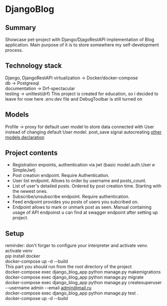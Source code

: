 # DjangoBlog
## Summary
Showcase pet-project with Django/DjagoRestAPI implementation of Blog application. Main purpose of it is to store somewhere my self-development process.
## Technology stack
Django, DjangoRestAPI 
virtualization -> Docker/docker-compose     
db -> Postgresql    
documentation -> Drf-spectacular  
testing -> unittest(drf)
This project is created for education, so i decided to leave for now here .env.dev file and DebugToolbar is still turned on
## Models
Profile -> proxy for default user model to store data connected with User instead of changing default User model.
post_save signal autocreating
[other models declaration](https://github.com/ValarValar/DjangoBlog/blob/master/blog/api/models.py)
## Project contents  
* Registration enpoints, authentication via jwt (basic model.auth.User и SimpleJwt)
* Post creation endpoint. Require Authentication.
* User list endpoint. Allows to order by username and posts_count.
* List of user's detailed posts. Ordered by post creation time. Starting with the newest ones.
* Subscribe/unsubscribe endpoint. Require authentication.
* Feed endpoint provides you posts of users you subcribed on.
* Endpoint allows to mark or unmark post as seen.
Manual containing usage of API endpoinst u can find at swagger endpoint after setting up project.
## Setup
reminder: don't forger to configure your interpreter and activate venv.   
activate venv    
pip install docker    
docker-compose up -d --build    
This part you should run from the root directory of the project     
docker-compose exec django_blog_app python manage.py makemigrations    
docker-compose exec django_blog_app python manage.py migrate    
docker-compose exec django_blog_app python manage.py createsuperuser --username admin --email admin@mail.ru    
docker-compose exec django_blog_app python manage.py test .     
docker-compose up -d --build     
